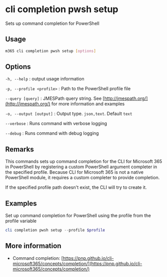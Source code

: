 # cli completion pwsh setup

Sets up command completion for PowerShell

## Usage

```sh
m365 cli completion pwsh setup [options]
```

## Options

`-h, --help`
: output usage information

`-p, --profile <profile>`
: Path to the PowerShell profile file

`--query [query]`
: JMESPath query string. See [http://jmespath.org/](http://jmespath.org/) for more information and examples

`-o, --output [output]`
: Output type. `json,text`. Default `text`

`--verbose`
: Runs command with verbose logging

`--debug`
: Runs command with debug logging

## Remarks

This commands sets up command completion for the CLI for Microsoft 365 in PowerShell by registering a custom PowerShell argument completer in the specified profile. Because CLI for Microsoft 365 is not a native PowerShell module, it requires a custom completer to provide completion.

If the specified profile path doesn't exist, the CLI will try to create it.

## Examples

Set up command completion for PowerShell using the profile from the profile variable

```powershell
cli completion pwsh setup --profile $profile
```

## More information

- Command completion: [https://pnp.github.io/cli-microsoft365/concepts/completion/](https://pnp.github.io/cli-microsoft365/concepts/completion/)
